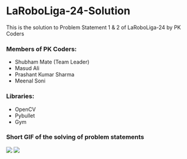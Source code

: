 # LaRoboLiga-24-Solution
This is the solution to Problem Statement 1 &amp; 2 of LaRoboLiga-24 by PK Coders

### Members of PK Coders:
 - Shubham Mate (Team Leader)
 - Masud Ali
 - Prashant Kumar Sharma
 - Meenal Soni

### Libraries:
 - OpenCV
 - Pybullet
 - Gym

### Short GIF of the solving of problem statements
![](https://github.com/Shubham-Mate/LaRoboLiga-24-Solution/blob/main/recording.gif)
![](https://github.com/Shubham-Mate/LaRoboLiga-24-Solution/blob/main/ps2.gif)
